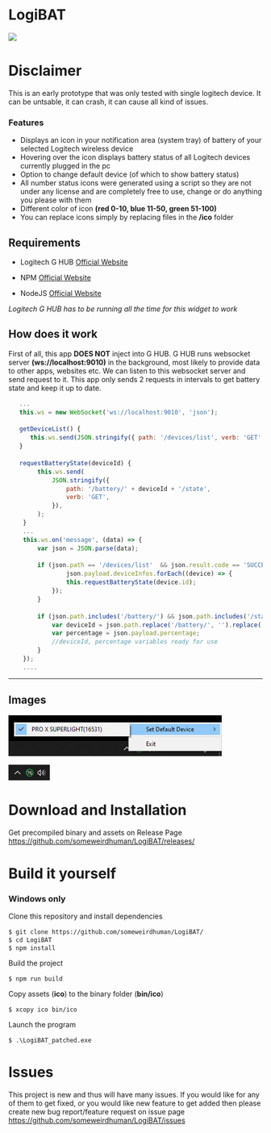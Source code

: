 
# LogiBAT

![](./ico/logo.ico)


# Disclaimer

This is an early prototype that was only tested with single logitech device.
It can be untsable, it can crash, it can cause all kind of issues.

### Features

-  Displays an icon in your notification area (system tray) of battery of your selected Logitech wireless device
-  Hovering over the icon displays battery status of all Logitech devices currently plugged in the pc
-  Option to change default device (of which to show battery status)
-  All number status icons were generated using a script so they are not under any license and are completely free to use, change or do anything you please with them
- Different color of icon **(red 0-10, blue 11-50, green 51-100)**
- You can replace icons simply by replacing files in the **/ico** folder


## Requirements

- Logitech G HUB [Official Website](https://www.logitechg.com/en-eu/innovation/g-hub.html 'LOGITECH G HUB') 

- NPM [Official Website](https://www.npmjs.com/ 'NPM')

- NodeJS [Official Website](https://nodejs.org/en/ 'NodeJS') 

*Logitech G HUB has to be running all the time for this widget to work*

## How does it work

First of all, this app **DOES NOT** inject into G HUB. G HUB runs websocket server **(ws://localhost:9010)** in the background, most likely to provide data to other apps, websites etc. We can listen to this websocket server and send request to it. This app only sends 2 requests in intervals to get battery state and keep it up to date.

```javascript
   ...
   this.ws = new WebSocket('ws://localhost:9010', 'json');

   getDeviceList() {
      this.ws.send(JSON.stringify({ path: '/devices/list', verb: 'GET' }));
   }

   requestBatteryState(deviceId) {
        this.ws.send(
            JSON.stringify({
                path: '/battery/' + deviceId + '/state',
                verb: 'GET',
            }),
        );
    }
    ...
    this.ws.on('message', (data) => {
        var json = JSON.parse(data);

        if (json.path == '/devices/list'  && json.result.code == 'SUCCESS') {
                json.payload.deviceInfos.forEach((device) => {
                this.requestBatteryState(device.id);
            });
        }

        if (json.path.includes('/battery/') && json.path.includes('/state') && json result.code == 'SUCCESS') {
            var deviceId = json.path.replace('/battery/', '').replace('/state', '');
            var percentage = json.payload.percentage;
            //deviceId, percentage variables ready for use
        }
    });
    ....
```

----

## Images ##

[![](gitassets/demo1.jpg)](gitassets/demo1.jpg 'Demo 1')

[![](gitassets/demo2.jpg)](gitassets/demo2.jpg 'Demo 2')

# Download and Installation
Get precompiled binary and assets on Release Page https://github.com/someweirdhuman/LogiBAT/releases/


# Build it yourself

### **Windows only**
Clone this repository and install dependencies
```
$ git clone https://github.com/someweirdhuman/LogiBAT/
$ cd LogiBAT
$ npm install
```

Build the project
```
$ npm run build
```

Copy assets (**ico**) to the binary folder (**bin/ico**)
```
$ xcopy ico bin/ico
```

Launch the program
```
$ .\LogiBAT_patched.exe
```


# Issues

This project is new and thus will have many issues. If you would like for any of them to get fixed, or you would like new feature to get added then please create new bug report/feature request on issue page https://github.com/someweirdhuman/LogiBAT/issues 
